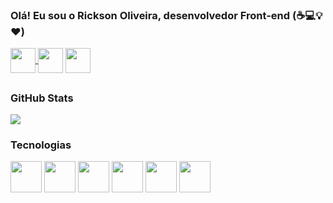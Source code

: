  ### Olá! Eu sou o Rickson Oliveira, desenvolvedor Front-end (:coffee::computer::bulb::heart:)
 <div align="left">
   <a href = "mailto:rickson.patrick13@gmail.com"><img align="center"  width="40" src="https://cdn-icons-png.flaticon.com/512/2913/2913990.png"> </a> 
  <a href="https://www.linkedin.com/in/rickson-oliveira-dev/" target="_blank"><img  align="center"   width="40"  src="https://cdn-icons-png.flaticon.com/512/145/145807.png" target="_blank"></a> 
<a href="http://api.whatsapp.com/send?phone=5519995689263" target="_blank"><img  align="center"  width="40" src="https://cdn-icons-png.flaticon.com/512/185/185988.png" target="_blank"> </a> 
 </div>

##  
 
 ### GitHub Stats
 <div align="start">
  <a href="https://github.com/Rickson298">
  <img align="start"
       width="auto" src="https://github-readme-stats.vercel.app/api/top-langs/?username=Rickson298&layout=compact&langs_count=10&theme=nightowl&hide_border=true"/>

   </a>
    </div>
 
 ### Tecnologias 
 <div>
 <img height="50px" src="https://cdn-icons-png.flaticon.com/512/524/524545.png"/>
 <img height="50px" src="https://cdn-icons-png.flaticon.com/512/524/524554.png"/>
 <img height="50px" src="https://cdn-icons-png.flaticon.com/512/136/136530.png"/>
 <img height="50px" src="https://cdn-icons-png.flaticon.com/512/5968/5968381.png"/>
 <img height="50px" src="https://cdn-icons-png.flaticon.com/512/1048/1048877.png"/>
  <img height="50px" src="https://cdn-icons.flaticon.com/png/512/4494/premium/4494748.png?token=exp=1653260516~hmac=270cc89321dcf40fbdb14859cb123472"/>

 
 
 </div>


 
